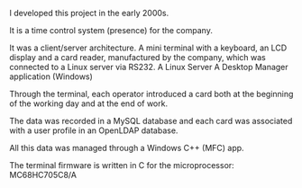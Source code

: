 I developed this project in the early 2000s.

It is a time control system (presence) for the company.

It was a client/server architecture. 
A mini terminal with a keyboard, an LCD display and a card reader, manufactured by the company, which was connected to a Linux server via RS232.
A Linux Server
A Desktop Manager application (Windows)

Through the terminal, each operator introduced a card both at the beginning of the working day and at the end of work.

The data was recorded in a MySQL database and each card was associated with a user profile in an OpenLDAP database.

All this data was managed through a Windows C++ (MFC) app.

The terminal firmware is written in C for the microprocessor: MC68HC705C8/A
